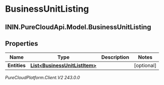 # BusinessUnitListing

## ININ.PureCloudApi.Model.BusinessUnitListing

## Properties

|Name | Type | Description | Notes|
|------------ | ------------- | ------------- | -------------|
| **Entities** | [**List&lt;BusinessUnitListItem&gt;**](BusinessUnitListItem) |  | [optional] |



_PureCloudPlatform.Client.V2 243.0.0_

